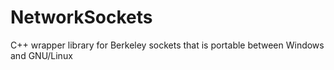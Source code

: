 # NetworkSockets
C++ wrapper library for Berkeley sockets that is portable between Windows and GNU/Linux
